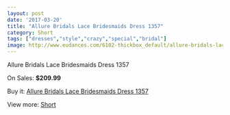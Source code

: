 ```yaml
---
layout: post
date: '2017-03-20'
title: "Allure Bridals Lace Bridesmaids Dress 1357"
category: Short
tags: ["dresses","style","crazy","special","bridal"]
image: http://www.eudances.com/6102-thickbox_default/allure-bridals-lace-bridesmaids-dress-1357.jpg
---
```

Allure Bridals Lace Bridesmaids Dress 1357

On Sales: **$209.99**
<a href="https://www.eudances.com/en/short/2176-allure-bridals-lace-bridesmaids-dress-1357.html"><amp-img layout="responsive" width="600" height="600" src="//www.eudances.com/6102-thickbox_default/allure-bridals-lace-bridesmaids-dress-1357.jpg" alt="Allure Bridals Lace Bridesmaids Dress 1357 0" /></a>
<a href="https://www.eudances.com/en/short/2176-allure-bridals-lace-bridesmaids-dress-1357.html"><amp-img layout="responsive" width="600" height="600" src="//www.eudances.com/6104-thickbox_default/allure-bridals-lace-bridesmaids-dress-1357.jpg" alt="Allure Bridals Lace Bridesmaids Dress 1357 1" /></a>
<a href="https://www.eudances.com/en/short/2176-allure-bridals-lace-bridesmaids-dress-1357.html"><amp-img layout="responsive" width="600" height="600" src="//www.eudances.com/6103-thickbox_default/allure-bridals-lace-bridesmaids-dress-1357.jpg" alt="Allure Bridals Lace Bridesmaids Dress 1357 2" /></a>

Buy it: [Allure Bridals Lace Bridesmaids Dress 1357](https://www.eudances.com/en/short/2176-allure-bridals-lace-bridesmaids-dress-1357.html "Allure Bridals Lace Bridesmaids Dress 1357")

View more: [Short](https://www.eudances.com/en/25-short "Short")